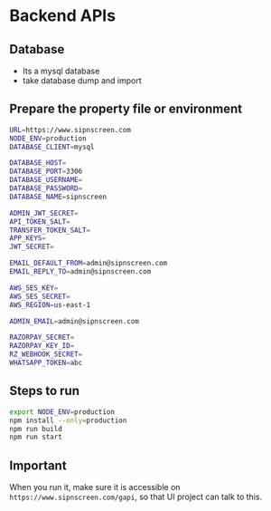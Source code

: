 # Backend APIs

## Database
- Its a mysql database
- take database dump and import

## Prepare the property file or environment

```sh
URL=https://www.sipnscreen.com
NODE_ENV=production
DATABASE_CLIENT=mysql

DATABASE_HOST=
DATABASE_PORT=3306
DATABASE_USERNAME=
DATABASE_PASSWORD=
DATABASE_NAME=sipnscreen

ADMIN_JWT_SECRET=
API_TOKEN_SALT=
TRANSFER_TOKEN_SALT=
APP_KEYS=
JWT_SECRET=

EMAIL_DEFAULT_FROM=admin@sipnscreen.com
EMAIL_REPLY_TO=admin@sipnscreen.com

AWS_SES_KEY=
AWS_SES_SECRET=
AWS_REGION=us-east-1

ADMIN_EMAIL=admin@sipnscreen.com

RAZORPAY_SECRET=
RAZORPAY_KEY_ID=
RZ_WEBHOOK_SECRET=
WHATSAPP_TOKEN=abc

```

## Steps to run
```sh
export NODE_ENV=production
npm install --only=production
npm run build
npm run start
```

## Important
When you run it, make sure it is accessible on `https://www.sipnscreen.com/gapi`, so that UI project can talk to this.

